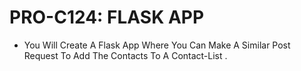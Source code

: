 # PRO-C124: FLASK APP

- You Will Create A Flask App Where You Can Make A Similar Post Request To Add The Contacts To A Contact-List .

